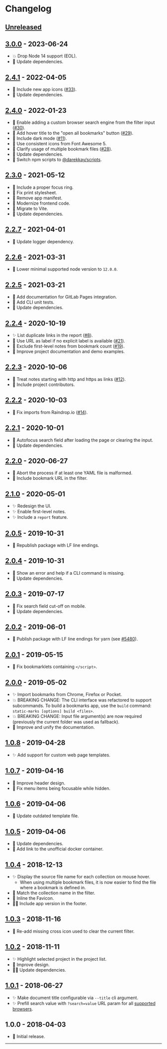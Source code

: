 # Changelog

## [Unreleased]

## [3.0.0] - 2023-06-24

- :boom: Drop Node 14 support (EOL).
- :hammer: Update dependencies.

## [2.4.1] - 2022-04-05

- :gem: Include new app icons ([#33]).
- :hammer: Update dependencies.

## [2.4.0] - 2022-01-23

- :rocket: Enable adding a custom browser search engine from the filter input ([#30]).
- :rocket: Add hover title to the "open all bookmarks" button ([#29]).
- :gem: Include dark mode ([#11]).
- :gem: Use consistent icons from Font Awesome 5.
- :book: Clarify usage of multiple bookmark files ([#28]).
- :hammer: Update dependencies.
- :hammer: Switch npm scripts to [@darekkay/scripts](https://www.npmjs.com/package/@darekkay/scripts).

## [2.3.0] - 2021-05-12

- :gem: Include a proper focus ring.
- :bug: Fix print stylesheet.
- :hammer: Remove app manifest.
- :hammer: Modernize frontend code.
- :hammer: Migrate to Vite.
- :hammer: Update dependencies.

## [2.2.7] - 2021-04-01

- :hammer: Update logger dependency.

## [2.2.6] - 2021-03-31

- :hammer: Lower minimal supported node version to `12.0.0`.

## [2.2.5] - 2021-03-21

- :book: Add documentation for GitLab Pages integration.
- :hammer: Add CLI unit tests.
- :hammer: Update dependencies.

## [2.2.4] - 2020-10-19

- :sparkles: List duplicate links in the report ([#8]).
- :rocket: Use URL as label if no explicit label is available ([#21]).
- :rocket: Exclude first-level notes from bookmark count ([#19]).
- :book: Improve project documentation and demo examples.

## [2.2.3] - 2020-10-06

- :rocket: Treat notes starting with http and https as links ([#12]).
- :book: Include project contributors.

## [2.2.2] - 2020-10-03

- :bug: Fix imports from Raindrop.io ([#14]).

## [2.2.1] - 2020-10-01

- :rocket: Autofocus search field after loading the page or clearing the input.
- :hammer: Update dependencies.

## [2.2.0] - 2020-06-27

- :rocket: Abort the process if at least one YAML file is malformed.
- :rocket: Include bookmark URL in the filter.

## [2.1.0] - 2020-05-01

- :sparkles: Redesign the UI.
- :sparkles: Enable first-level notes.
- :sparkles: Include a `report` feature.

## [2.0.5] - 2019-10-31

- :hammer: Republish package with LF line endings.

## [2.0.4] - 2019-10-31

- :rocket: Show an error and help if a CLI command is missing.
- :hammer: Update dependencies.

## [2.0.3] - 2019-07-17

- :bug: Fix search field cut-off on mobile.
- :hammer: Update dependencies.

## [2.0.2] - 2019-06-01

- :bug: Publish package with LF line endings for yarn (see [#5480](https://github.com/yarnpkg/yarn/issues/5480)).

## [2.0.1] - 2019-05-15

- :bug: Fix bookmarklets containing `</script>`.

## [2.0.0] - 2019-05-02

- :sparkles: Import bookmarks from Chrome, Firefox or Pocket.
- :boom: BREAKING CHANGE: The CLI interface was refactored to support subcommands. To build a bookmarks app, use the `build` command: `static-marks [options] build <files>`.
- :boom: BREAKING CHANGE: Input file argument(s) are now required (previously the current folder was used as fallback).
- :book: Improve and unify the documentation.

## [1.0.8] - 2019-04-28

- :sparkles: Add support for custom web page templates.

## [1.0.7] - 2019-04-16

- :gem: Improve header design.
- :bug: Fix menu items being focusable while hidden.

## [1.0.6] - 2019-04-06

- :hammer: Update outdated template file.

## [1.0.5] - 2019-04-06

- :hammer: Update dependencies.
- :book: Add link to the unofficial docker container.

## [1.0.4] - 2018-12-13

- :sparkles: Display the source file name for each collection on mouse hover.
  - When using multiple bookmark files, it is now easier to find the file where a bookmark is defined in.
- :rocket: Match the collection name in the filter.
- :rocket: Inline the Favicon.
- :construction_worker_man: Include app version in the footer.

## [1.0.3] - 2018-11-16

- :bug: Re-add missing cross icon used to clear the current filter.

## [1.0.2] - 2018-11-11

- :sparkles: Highlight selected project in the project list.
- :gem: Improve design.
- :construction_worker_man: Update dependencies.

## [1.0.1] - 2018-06-27

- :sparkles: Make document title configurable via `--title` cli argument.
- :sparkles: Prefill search value with `?search=value` URL param for all [supported browsers](https://caniuse.com/#feat=urlsearchparams).

## 1.0.0 - 2018-04-03

- :tada: Initial release.

[#8]: https://github.com/darekkay/static-marks/issues/8
[#11]: https://github.com/darekkay/static-marks/issues/11
[#12]: https://github.com/darekkay/static-marks/issues/12
[#14]: https://github.com/darekkay/static-marks/issues/14
[#19]: https://github.com/darekkay/static-marks/issues/19
[#21]: https://github.com/darekkay/static-marks/issues/21
[#28]: https://github.com/darekkay/static-marks/issues/28
[#29]: https://github.com/darekkay/static-marks/issues/29
[#30]: https://github.com/darekkay/static-marks/issues/30
[#33]: https://github.com/darekkay/static-marks/issues/33

---

[unreleased]: https://github.com/darekkay/static-marks/compare/v3.0.0...HEAD
[3.0.0]: https://github.com/darekkay/static-marks/compare/v2.4.1...v3.0.0
[2.4.1]: https://github.com/darekkay/static-marks/compare/v2.4.0...v2.4.1
[2.4.0]: https://github.com/darekkay/static-marks/compare/v2.3.0...v2.4.0
[2.3.0]: https://github.com/darekkay/static-marks/compare/v2.2.7...v2.3.0
[2.2.7]: https://github.com/darekkay/static-marks/compare/v2.2.6...v2.2.7
[2.2.6]: https://github.com/darekkay/static-marks/compare/v2.2.5...v2.2.6
[2.2.5]: https://github.com/darekkay/static-marks/compare/v2.2.4...v2.2.5
[2.2.4]: https://github.com/darekkay/static-marks/compare/v2.2.3...v2.2.4
[2.2.3]: https://github.com/darekkay/static-marks/compare/v2.2.2...v2.2.3
[2.2.2]: https://github.com/darekkay/static-marks/compare/v2.2.1...v2.2.2
[2.2.1]: https://github.com/darekkay/static-marks/compare/v2.2.0...v2.2.1
[2.2.0]: https://github.com/darekkay/static-marks/compare/v2.1.0...v2.2.0
[2.1.0]: https://github.com/darekkay/static-marks/compare/v2.0.5...v2.1.0
[2.0.5]: https://github.com/darekkay/static-marks/compare/v2.0.4...v2.0.5
[2.0.4]: https://github.com/darekkay/static-marks/compare/v2.0.3...v2.0.4
[2.0.3]: https://github.com/darekkay/static-marks/compare/v2.0.2...v2.0.3
[2.0.2]: https://github.com/darekkay/static-marks/compare/v2.0.1...v2.0.2
[2.0.1]: https://github.com/darekkay/static-marks/compare/v2.0.0...v2.0.1
[2.0.0]: https://github.com/darekkay/static-marks/compare/v1.0.8...v2.0.0
[1.0.8]: https://github.com/darekkay/static-marks/compare/v1.0.7...v1.0.8
[1.0.7]: https://github.com/darekkay/static-marks/compare/v1.0.6...v1.0.7
[1.0.6]: https://github.com/darekkay/static-marks/compare/v1.0.5...v1.0.6
[1.0.5]: https://github.com/darekkay/static-marks/compare/v1.0.4...v1.0.5
[1.0.4]: https://github.com/darekkay/static-marks/compare/v1.0.3...v1.0.4
[1.0.3]: https://github.com/darekkay/static-marks/compare/v1.0.2...v1.0.3
[1.0.2]: https://github.com/darekkay/static-marks/compare/v1.0.1...v1.0.2
[1.0.1]: https://github.com/darekkay/static-marks/compare/tag/v1.0.1

